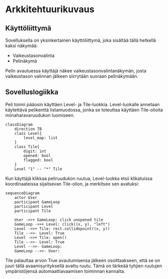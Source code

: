 # Arkkitehtuurikuvaus

## Käyttöliittymä

Sovelluksella on yksinkertainen käyttöliittymä, joka sisältää tällä hetkellä kaksi näkymää:

- Vaikeustasonvalinta
- Pelinäkymä

Pelin avautuessa käyttäjä näkee vaikeustasonvalintanäkymän, josta vaikeustason valinnan jälkeen siirrytään suoraan pelinäkymään.

## Sovelluslogiikka

Peli toimii pääosin käyttäen Level- ja Tile-luokkia. Level-luokalle annetaan käytettävä pelikenttä listamuodossa, jonka se toteuttaa käyttäen Tile-olioita miinaharavaruudukon luomiseen.

```mermaid
classDiagram
    direction TB
    class Level{
        level_map: list
    }
    class Tile{
        digit: int
        opened: bool
        flagged: bool
    }
    Level "1" -- "*" Tile
```

Kun käyttäjä klikkaa peliruudukon ruutua, Level-luokka etsii klikatuissa koordinaateissa sijaitsevan Tile-olion, ja merkitsee sen avatuksi:

```mermaid
sequenceDiagram
    actor User
    participant GameLoop
    participant Level
    participant Tile
    
    User ->>+ GameLoop: click unopened tile
    GameLoop ->>+ Level: click((x, y), "left")
    Level ->>+ Tile: rect.collidepoint((x, y))
    Tile -->>- Level: True
    Level ->>+ Tile: open()
    Tile -->>- Level: True
    Level -->>- GameLoop: 
    GameLoop -->>- User: 
```

Tile palauttaa arvon True avautumisensa jälkeen osoittaakseen, että se on juuri tällä avaamisyrityksellä avattu ruutu. Tämä on tärkeää tyhjien ruutujen ympäristöjensä automaattiavaamisen toiminnan kannalta.
